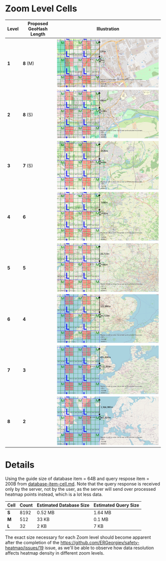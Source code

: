 # Zoom Level Cells

| Level | Proposed GeoHash Length | Illustration                                                 |
| ----- | ----------------------- | ------------------------------------------------------------ |
| **1** | **8** (M)               | ![zoom1](./img/zoom-level-regions/zoom1.png) |
| **2** | **8** (S)               | ![zoom2](./img/zoom-level-regions/zoom2.png) |
| **3** | **7** (S)               | ![zoom3](./img/zoom-level-regions/zoom3.png) |
| **4** | **6**                   | ![zoom4](./img/zoom-level-regions/zoom4.png) |
| **5** | **5**                   | ![zoom5](./img/zoom-level-regions/zoom5.png) |
| **6** | **4**                   | ![zoom6](./img/zoom-level-regions/zoom6.png) |
| **7** | **3**                   | ![zoom7](./img/zoom-level-regions/zoom7.png) |
| **8** | **2**                   | ![zoom8](./img/zoom-level-regions/zoom8.png) |

# Details

Using the guide size of database item = 64B and query respose item = 200B from [database-item-cell.md](database-item-cell.md).
Note that the query response is received only by the server, not by the user, as the server will send over processed heatmap points instead, which is a lot less data.

| Cell  | Count | Estimated Database Size | Estimated Query Size |
| ----- | ----- | ----------------------- | -------------------- |
| **S** | 8192  | 0.52 MB                 | 1.64 MB              |
| **M** | 512   | 33 KB                   | 0.1 MB               |
| **L** | 32    | 2 KB                    | 7 KB                 |

The exact size necessary for each Zoom level should become apparent after the completion of the https://github.com/ERGeorgiev/safety-heatmap/issues/19 issue, as we'll be able to observe how data resolution affects heatmap density in different zoom levels.
